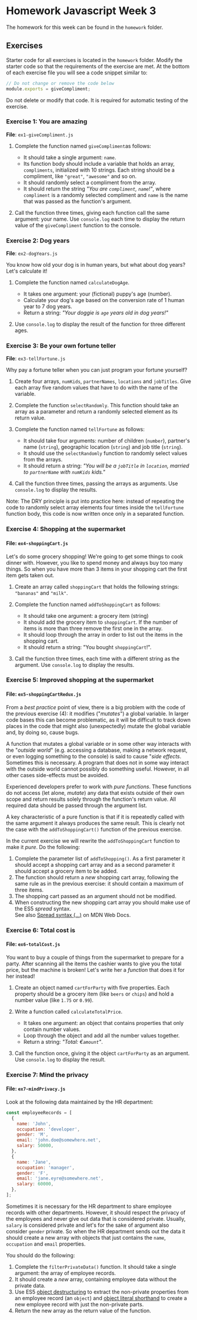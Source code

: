 # Homework Javascript Week 3

The homework for this week can be found in the `homework` folder.

## Exercises

Starter code for all exercises is located in the `homework` folder. Modify the starter code so that the requirements of the exercise are met. At the bottom of each exercise file you will see a code snippet similar to:

```js
// Do not change or remove the code below
module.exports = giveCompliment;
```

Do not delete or modify that code. It is required for automatic testing of the exercise.

### Exercise 1: You are amazing

**File**: `ex1-giveCompliment.js`

1. Complete the function named `giveCompliment`as follows:

   - It should take a single argument: `name`.
   - Its function body should include a variable that holds an array, `compliments`, initialized with 10 strings. Each string should be a compliment, like `"great"`, `"awesome"` and so on.
   - It should randomly select a compliment from the array.
   - It should return the string _"You are `compliment`, `name`!"_, where `compliment` is a randomly selected compliment and `name` is the name that was passed as the function's argument.

2. Call the function three times, giving each function call the same argument: your name. Use `console.log` each time to display the return value of the `giveCompliment` function to the console.

### Exercise 2: Dog years

**File**: `ex2-dogYears.js`

You know how old your dog is in human years, but what about dog years? Let's calculate it!

1. Complete the function named `calculateDogAge`.

   - It takes one argument: your (fictional) puppy's age (number).
   - Calculate your dog's age based on the conversion rate of 1 human year to 7 dog years.
   - Return a string: _"Your doggie is `age` years old in dog years!"_

2. Use `console.log` to display the result of the function for three different ages.

### Exercise 3: Be your own fortune teller

**File**: `ex3-tellFortune.js`

Why pay a fortune teller when you can just program your fortune yourself?

1. Create four arrays, `numKids`, `partnerNames`, `locations` and `jobTitles`. Give each array five random
   values that have to do with the name of the variable.

2. Complete the function `selectRandomly`. This function should take an array as a parameter and return a randomly selected element as its return value.

3. Complete the function named `tellFortune` as follows:

   - It should take four arguments: number of children (`number`), partner's name (`string`), geographic location (`string`) and job title (`string`).
   - It should use the `selectRandomly` function to randomly select values from the arrays.
   - It should return a string: _"You will be a `jobTitle` in `location`, married to `partnerName` with `numKids` kids."_

4. Call the function three times, passing the arrays as arguments. Use `console.log` to display the results.

Note: The DRY principle is put into practice here: instead of repeating the code to randomly select array elements four times inside the `tellFortune` function body, this code is now written once only in a separated function.

### Exercise 4: Shopping at the supermarket

#### File: `ex4-shoppingCart.js`

Let's do some grocery shopping! We're going to get some things to cook dinner with. However, you like to spend money and always buy too many things. So when you have more than 3 items in your shopping cart the first item gets taken out.

1. Create an array called `shoppingCart` that holds the following strings: `"bananas"` and `"milk"`.

2. Complete the function named `addToShoppingCart` as follows:

   - It should take one argument: a grocery item (string)
   - It should add the grocery item to `shoppingCart`. If the number of items is more than three remove the first one in the array.
   - It should loop through the array in order to list out the items in the shopping cart.
   - It should return a string: "You bought `shoppingCart`!".

3. Call the function three times, each time with a different string as the argument. Use `console.log` to display the results.

### Exercise 5: Improved shopping at the supermarket

#### File: `ex5-shoppingCartRedux.js`

From a _best practice_ point of view, there is a big problem with the code of the previous exercise (4): it modifies ("_mutates_") a global variable. In larger code bases this can become problematic, as it will be difficult to track down places in the code that might also (unexpectedly) mutate the global variable and, by doing so, cause bugs.

A function that mutates a global variable or in some other way interacts with the "_outside world_" (e.g. accessing a database, making a network request, or even logging something to the console) is said to cause "_side effects_. Sometimes this is necessary. A program that does not in some way interact with the outside world cannot possibly do something useful. However, in all other cases side-effects must be avoided.

Experienced developers prefer to work with _pure functions_. These functions do not access (let alone, _mutate_) any data that exists outside of their own scope and return results solely through the function's return value. All required data should be passed through the argument list.

A key characteristic of a pure function is that if it is repeatedly called with the same argument it always produces the same result. This is clearly not the case with the `addToShoppingCart()` function of the previous exercise.

In the current exercise we will rewrite the `addToShoppingCart` function to make it _pure_. Do the following:

1. Complete the parameter list of `addToShopping()`. As a first parameter it should accept a shopping cart array and as a second parameter it should accept a grocery item to be added.
2. The function should return a _new_ shopping cart array, following the same rule as in the previous exercise: it should contain a maximum of three items.
3. The shopping cart passed as an argument should not be modified.
4. When constructing the new shopping cart array you should make use of the ES5 _spread_ syntax.<br>See also [Spread syntax (...)](https://developer.mozilla.org/en-US/docs/Web/JavaScript/Reference/Operators/Spread_syntax) on MDN Web Docs.

### Exercise 6: Total cost is

#### File: `ex6-totalCost.js`

You want to buy a couple of things from the supermarket to prepare for a party. After scanning all the items the cashier wants to give you the total price, but the machine is broken! Let's write her a _function_ that does it for her instead!

1. Create an object named `cartForParty` with five properties. Each property should be a grocery item (like `beers` or `chips`) and hold a number value (like `1.75` or `0.99`).

2. Write a function called `calculateTotalPrice`.

   - It takes one argument: an object that contains properties that only contain number values.
   - Loop through the object and add all the number values together.
   - Return a string: _"Total: €`amount`"_.

3. Call the function once, giving it the object `cartForParty` as an argument. Use `console.log` to display the result.

### Exercise 7: Mind the privacy

#### File: `ex7-mindPrivacy.js`

Look at the following data maintained by the HR department:

```js
const employeeRecords = [
  {
    name: 'John',
    occupation: 'developer',
    gender: 'M',
    email: 'john.doe@somewhere.net',
    salary: 50000,
  },
  {
    name: 'Jane',
    occupation: 'manager',
    gender: 'F',
    email: 'jane.eyre@somewhere.net',
    salary: 60000,
  },
];
```

Sometimes it is necessary for the HR department to share employee records with other departments. However, it should respect the privacy of the employees and never give out data that is considered private. Usually, `salary` is considered private and let's for the sake of argument also consider `gender` private. So when the HR department sends out the data it should create a new array with objects that just contains the `name`, `occupation` and `email` properties.

You should do the following:

1. Complete the `filterPrivateData()` function. It should take a single argument: the array of employee records.
2. It should create a _new_ array, containing employee data without the private data.
3. Use ES5 [object destructuring](https://developer.mozilla.org/en-US/docs/Web/JavaScript/Reference/Operators/Destructuring_assignment#object_destructuring) to extract the non-private properties from an employee record (an `object`) and [object literal shorthand](https://developer.mozilla.org/en-US/docs/Web/JavaScript/Reference/Operators/Object_initializer#property_definitions) to create a new employee record with just the non-private parts.
4. Return the new array as the return value of the function.
